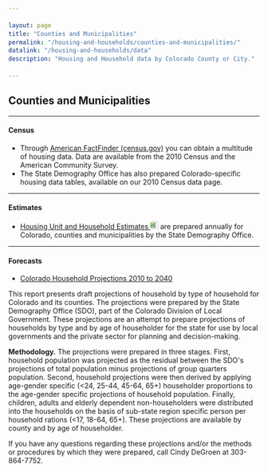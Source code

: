 ```yaml
---

layout: page
title: "Counties and Municipalities"
permalink: "/housing-and-households/counties-and-municipalities/"
datalink: "/housing-and-households/data"
description: "Housing and Household data by Colorado County or City."

---
```


## Counties and Municipalities

- - -

#### Census

- Through [American FactFinder (census.gov)](http://factfinder.census.gov/home/saff/aff_transition.html) you can obtain a multitude of housing data. Data are available from the 2010 Census and the American Community Survey.
- The State Demography Office has also prepared Colorado-specific housing data tables, available on our  2010 Census data page.

- - -

#### Estimates

- [Housing Unit and Household Estimates ![xls](/images/page_white_excel.png 'download xls file')](https://drive.google.com/open?id=1jZNWHTUorlb4woz-rVtmJEYRtOJ8XxO4) are prepared annually for Colorado, counties and municipalities by the State Demography Office.

- - -

#### Forecasts

- [Colorado Household Projections 2010 to 2040](/housing-and-households/data/household-projections#household-projections)

This report presents draft projections of household by type of household for Colorado and its counties. The projections were prepared by the State Demography Office (SDO), part of the Colorado Division of Local Government. These projections are an attempt to prepare projections of households by type and by age of householder for the state for use by local governments and the private sector for planning and decision-making.

**Methodology.** The projections were prepared in three stages. First, household population was projected as the residual between the SDO's projections of total population minus projections of group quarters population. Second, household projections were then derived by applying age-gender specific (&lt;24, 25-44, 45-64, 65+) householder proportions to the age-gender specific projections of household population. Finally, children, adults and elderly dependent non-householders were distributed into the households on the basis of sub-state region specific person per household rations (&lt;17, 18-64, 65+). These projections are available by county and by age of householder.

If you have any questions regarding these projections and/or the methods or procedures by which they were prepared, call Cindy DeGroen at 303-864-7752.

